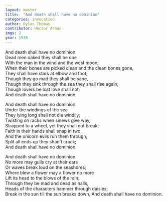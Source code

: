 ```yaml
---
layout: master
title:  "And death shall have no dominion"
categories: invocation
author: Dylan Thomas
contributor: Héctor Arnau
imgs: 2
year: 1936
---
```


And death shall have no dominion.  
Dead men naked they shall be one  
With the man in the wind and the west moon;  
When their bones are picked clean and the clean bones gone,  
They shall have stars at elbow and foot;  
Though they go mad they shall be sane,  
Though they sink through the sea they shall rise again;  
Though lovers be lost love shall not;  
And death shall have no dominion.  

And death shall have no dominion.  
Under the windings of the sea  
They lying long shall not die windily;  
Twisting on racks when sinews give way,  
Strapped to a wheel, yet they shall not break;  
Faith in their hands shall snap in two,  
And the unicorn evils run them through;  
Split all ends up they shan't crack;  
And death shall have no dominion.  
  
And death shall have no dominion.  
No more may gulls cry at their ears  
Or waves break loud on the seashores;  
Where blew a flower may a flower no more  
Lift its head to the blows of the rain;  
Through they be mad and dead as nails,  
Heads of the characters hammer through daisies;  
Break in the sun till the sun breaks down, 
And death shall have no dominion.  
